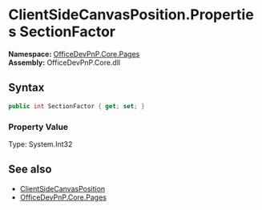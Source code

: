 # ClientSideCanvasPosition.Properties SectionFactor
  

**Namespace:** [OfficeDevPnP.Core.Pages](OfficeDevPnP.Core.Pages.md)  
**Assembly:** OfficeDevPnP.Core.dll  
## Syntax
```C#
public int SectionFactor { get; set; }
```

### Property Value
Type: System.Int32  

## See also
- [ClientSideCanvasPosition](OfficeDevPnP.Core.Pages.ClientSideCanvasPosition.md) 
- [OfficeDevPnP.Core.Pages](OfficeDevPnP.Core.Pages.md) 
